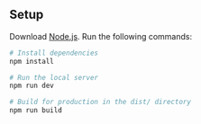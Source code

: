 ## Setup

Download [Node.js](https://nodejs.org/en/download/).
Run the following commands:

```bash
# Install dependencies
npm install

# Run the local server
npm run dev

# Build for production in the dist/ directory
npm run build
```